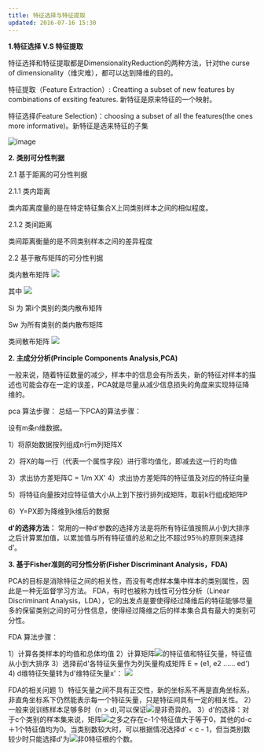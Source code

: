 ```yaml
---
title: 特征选择与特征提取
updated: 2016-07-16 15:30
---
```



**1.特征选择 V.S 特征提取**

特征选择和特征提取都是DimensionalityReduction的两种方法，针对the curse of dimensionality（维灾难），都可以达到降维的目的。

特征提取（Feature Extraction）: Creatting a subset of new features by combinations of exsiting features. 新特征是原来特征的一个映射。

特征选择(Feature Selection)：choosing a subset of all the features(the ones more informative)。新特征是选来特征的子集

![image](http://my.csdn.net/uploads/201206/20/1340175187_8926.jpg)

**2. 类别可分性判据**

2.1 基于距离的可分性判据

2.1.1 类内距离

类内距离度量的是在特定特征集合X上同类别样本之间的相似程度。
	
2.1.2 类间距离

类间距离衡量的是不同类别样本之间的差异程度
		
2.2 基于散布矩阵的可分性判据

类内散布矩阵
	<img src="http://www.forkosh.com/mathtex.cgi? $S_w=\sum_{i=1}^{c}P_iS_i">

其中 <img src="http://www.forkosh.com/mathtex.cgi? $S_i=\frac{1}{n}\sum_{k=1}^{n_i}(x_k^{i} - u^{i})(x_k^{i} - u^{i})^{T}">

Si 为 第i个类别的类内散布矩阵

Sw 为所有类别的类内散布矩阵

类间散布矩阵
<img src="http://www.forkosh.com/mathtex.cgi? $S_b=\sum_{i=1}^{c}P_i(u^{i} - u)(u^{i} - u)_^{T}">



**2. 主成分分析(Principle Components Analysis,PCA)**

一般来说，随着特征数量的减少，样本中的信息会有所丢失，新的特征对样本的描述也可能会存在一定的误差，PCA就是尽量从减少信息损失的角度来实现特征降维的。

pca 算法步骤：
总结一下PCA的算法步骤：

设有m条n维数据。

1）将原始数据按列组成n行m列矩阵X

2）将X的每一行（代表一个属性字段）进行零均值化，即减去这一行的均值

3）求出协方差矩阵C = 1/m XX'
4）求出协方差矩阵的特征值及对应的特征向量

5）将特征向量按对应特征值大小从上到下按行排列成矩阵，取前k行组成矩阵P

6）Y=PX即为降维到k维后的数据

**d'的选择方法：**
常用的一种d‘参数的选择方法是将所有特征值按照从小到大排序之后计算累加值，以累加值与所有特征值的总和之比不超过95％的原则来选择d’。

**3. 基于Fisher准则的可分性分析(Fisher Discriminant Analysis，FDA)**

PCA的目标是消除特征之间的相关性，而没有考虑样本集中样本的类别属性，因此是一种无监督学习方法。
FDA，有时也被称为线性可分性分析（Linear Discriminant Analysis，LDA），它的出发点是要使得经过降维后的特征能够尽量多的保留类别之间的可分性信息，使得经过降维之后的样本集合具有最大的类别可分性。

FDA 算法步骤：

1）计算各类样本的均值和总体均值
2）计算矩阵<img src="http://www.forkosh.com/mathtex.cgi? $S_w^{-1}S_b">的特征值和特征矢量，特征值从小到大排序
3）选择前d'各特征矢量作为列矢量构成矩阵 E = (e1, e2 ...... ed')
4) d维特征矢量转为d'维特征矢量x'： <img src="http://www.forkosh.com/mathtex.cgi? $x^{'}=E^{T}x">

FDA的相关问题
1）特征矢量之间不具有正交性，新的坐标系不再是直角坐标系，非直角坐标系下仍然能表示每一个特征矢量，只是特征间具有一定的相关性。
2）一般来说训练样本足够多时（n > d),可以保证<img src="http://www.forkosh.com/mathtex.cgi? $S_w">是非奇异的。
3）d'的选择：对于c个类别的样本集来说，矩阵<img src="http://www.forkosh.com/mathtex.cgi? $S_w^{-1}S_b">之多之存在c-1个特征值大于等于0，其他的d-c＋1个特征值均为0。当类别数较大时，可以根据情况选择d' < c - 1，但当类别数较少时只能选择d'为<img src="http://www.forkosh.com/mathtex.cgi? $S_w^{-1}S_b">非0特征根的个数。

